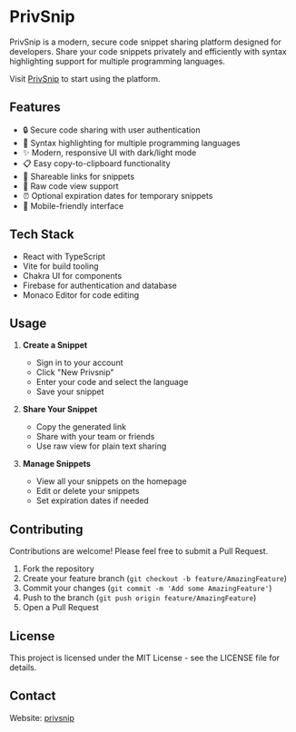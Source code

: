 # PrivSnip

PrivSnip is a modern, secure code snippet sharing platform designed for developers. Share your code snippets privately and efficiently with syntax highlighting support for multiple programming languages.

Visit [PrivSnip](https://privsnip.easydevnow.com) to start using the platform.

## Features

- 🔒 Secure code sharing with user authentication
- 🎨 Syntax highlighting for multiple programming languages
- ✨ Modern, responsive UI with dark/light mode
- 📋 Easy copy-to-clipboard functionality
- 🔗 Shareable links for snippets
- 📝 Raw code view support
- ⏰ Optional expiration dates for temporary snippets
- 📱 Mobile-friendly interface

## Tech Stack

- React with TypeScript
- Vite for build tooling
- Chakra UI for components
- Firebase for authentication and database
- Monaco Editor for code editing

## Usage

1. **Create a Snippet**
   - Sign in to your account
   - Click "New Privsnip"
   - Enter your code and select the language
   - Save your snippet

2. **Share Your Snippet**
   - Copy the generated link
   - Share with your team or friends
   - Use raw view for plain text sharing

3. **Manage Snippets**
   - View all your snippets on the homepage
   - Edit or delete your snippets
   - Set expiration dates if needed

## Contributing

Contributions are welcome! Please feel free to submit a Pull Request.

1. Fork the repository
2. Create your feature branch (`git checkout -b feature/AmazingFeature`)
3. Commit your changes (`git commit -m 'Add some AmazingFeature'`)
4. Push to the branch (`git push origin feature/AmazingFeature`)
5. Open a Pull Request

## License

This project is licensed under the MIT License - see the LICENSE file for details.

## Contact



Website: [privsnip](https://privsnip.easydevnow.com)
